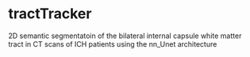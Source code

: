 # tractTracker
2D semantic segmentatoin of the bilateral internal capsule white matter tract in CT scans of ICH patients using the nn_Unet architecture
